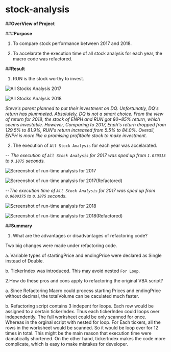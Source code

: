 # stock-analysis

##**OverView of Project**

###**Purpose**
1. To compare stock performance between 2017 and 2018.

2. To accelarate the execution time of all stock analysis for each year, the macro code was refactored. 

##**Result**

1. RUN is the stock worthy to invest.

![All Stocks Analysis 2017](https://user-images.githubusercontent.com/105877888/172074993-c71258d3-1b3a-4a69-a463-3c163e1d35ad.PNG)

![All Stocks Analysis 2018](https://user-images.githubusercontent.com/105877888/172074995-3c320e86-573b-45fa-bf8a-aee79ae3d46d.PNG)

  *Steve's parent planned to put their investment on DQ. Unfortunatly, DQ's return has plummeted. Absolutely, DQ is not a smart choice. From the view of return for 2018, the stock of ENPH and RUN got 80~85% return, which seems investable. However, Comparing to 2017, Enph's return dropped from 129.5% to 81.9%, RUN's return increased from 5.5% to 84.0%. Overall, ENPH is more like a promising profitbale stock to make investment.*

2. The execution of `All Stock Analysis` for each year was accelarated. 

-- *The execution of `All Stock Analysis` for 2017 was sped up from `1.070313` to `0.1875` seconds.*

![Screenshot of run-time analysis for 2017](https://user-images.githubusercontent.com/105877888/172064893-62324114-946f-410e-913b-dfa34b8bfaaf.PNG)

![Screenshot of run-time analysis for 2017(Refactored)](https://user-images.githubusercontent.com/105877888/172064881-181bd289-a50a-4e76-a007-65d16378b380.PNG)

--*The execution time of `All Stock Analysis` for 2017 was sped up from `0.9609375` to `0.1875` seconds.*

![Screenshot of run-time analysis for 2018](https://user-images.githubusercontent.com/105877888/172064900-d4a6c153-6b26-40b5-88a7-4ce267c77ad6.PNG)

![Screenshot of run-time analysis for 2018(Refactored)](https://user-images.githubusercontent.com/105877888/172064885-18227c31-c1a5-4df9-9bc6-7455476c1b26.PNG)

##**Summary**

1. What are the advantages or disadvantages of refactoring code?

Two big changes were made under refactoring code.

a. Variable types of startingPrice and endingPrice were declared as Single instead of Double. 

b. TickerIndex was introduced. This may avoid nested `For Loop`. 

2.How do these pros and cons apply to refactoring the original VBA script?

a. Since Refactoring Macro could process starting Prices and endingPrice without decimal, the totalVolume can be caculated much faster.  

b. Refactoring script contains 3 indepent for loops. Each row would be assigned to a certain tickerIndex. Thus each tickerIndex could loops over independently. The full worksheet could be only scanned for once.
Whereas in the orginal script with nested for loop. For Each tickers, all the rows in the worksheet would be scanned. So it would be loop over for 12 times in total.
This might be the main reason that execution time were damatically shortened. On the other hand, tickerIndex makes the code more complicate, which is easy to make mistakes for developer.
